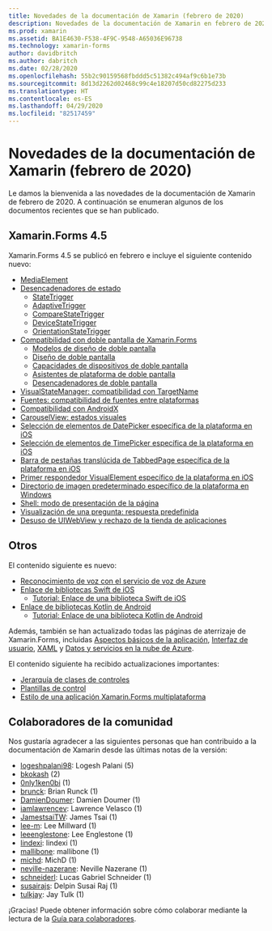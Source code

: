 ```yaml
---
title: Novedades de la documentación de Xamarin (febrero de 2020)
description: Novedades de la documentación de Xamarin en febrero de 2020.
ms.prod: xamarin
ms.assetid: BA1E4630-F538-4F9C-9548-A65036E96738
ms.technology: xamarin-forms
author: davidbritch
ms.author: dabritch
ms.date: 02/28/2020
ms.openlocfilehash: 55b2c90159568fbddd5c51382c494af9c6b1e73b
ms.sourcegitcommit: 8d13d2262d02468c99c4e18207d50cd82275d233
ms.translationtype: HT
ms.contentlocale: es-ES
ms.lasthandoff: 04/29/2020
ms.locfileid: "82517459"
---
```

# <a name="xamarin-docs-whats-new-february-2020"></a>Novedades de la documentación de Xamarin (febrero de 2020)

Le damos la bienvenida a las novedades de la documentación de Xamarin de febrero de 2020. A continuación se enumeran algunos de los documentos recientes que se han publicado.

## <a name="xamarinforms-45"></a>Xamarin.Forms 4.5

Xamarin.Forms 4.5 se publicó en febrero e incluye el siguiente contenido nuevo:

- [MediaElement](~/xamarin-forms/user-interface/mediaelement.md)
- [Desencadenadores de estado](~/xamarin-forms/app-fundamentals/triggers.md#state-triggers)
  - [StateTrigger](~/xamarin-forms/app-fundamentals/triggers.md#state-trigger)
  - [AdaptiveTrigger](~/xamarin-forms/app-fundamentals/triggers.md#adaptive-trigger)
  - [CompareStateTrigger](~/xamarin-forms/app-fundamentals/triggers.md#compare-state-trigger)
  - [DeviceStateTrigger](~/xamarin-forms/app-fundamentals/triggers.md#device-state-trigger)
  - [OrientationStateTrigger](~/xamarin-forms/app-fundamentals/triggers.md#orientation-state-trigger)
- [Compatibilidad con doble pantalla de Xamarin.Forms](~/xamarin-forms/app-fundamentals/dual-screen/index.md)
  - [Modelos de diseño de doble pantalla](~/xamarin-forms/app-fundamentals/dual-screen/design-patterns.md)
  - [Diseño de doble pantalla](~/xamarin-forms/app-fundamentals/dual-screen/twopaneview.md)
  - [Capacidades de dispositivos de doble pantalla](~/xamarin-forms/app-fundamentals/dual-screen/dual-screen-info.md)
  - [Asistentes de plataforma de doble pantalla](~/xamarin-forms/app-fundamentals/dual-screen/dual-screen-helper.md)
  - [Desencadenadores de doble pantalla](~/xamarin-forms/app-fundamentals/dual-screen/triggers.md)  
- [VisualStateManager: compatibilidad con TargetName](~/xamarin-forms/user-interface/visual-state-manager.md#set-state-on-multiple-elements)
- [Fuentes: compatibilidad de fuentes entre plataformas](~/xamarin-forms/user-interface/text/fonts.md#use-a-custom-font)
- [Compatibilidad con AndroidX](~/xamarin-forms/platform/android/androidx-migration.md)
- [CarouselView: estados visuales](~/xamarin-forms/user-interface/carouselview/interaction.md#define-visual-states)
- [Selección de elementos de DatePicker específica de la plataforma en iOS](~/xamarin-forms/platform/ios/datepicker-selection.md)
- [Selección de elementos de TimePicker específica de la plataforma en iOS](~/xamarin-forms/platform/ios/timepicker-selection.md)
- [Barra de pestañas translúcida de TabbedPage específica de la plataforma en iOS](~/xamarin-forms/platform/ios/tabbedpage-translucent-tabbar.md)
- [Primer respondedor VisualElement específico de la plataforma en iOS](~/xamarin-forms/platform/ios/visualelement-first-responder.md)
- [Directorio de imagen predeterminado específico de la plataforma en Windows](~/xamarin-forms/platform/windows/default-image-directory.md)
- [Shell: modo de presentación de la página](~/xamarin-forms/app-fundamentals/shell/configuration.md#set-page-presentation-mode)
- [Visualización de una pregunta: respuesta predefinida](~/xamarin-forms/user-interface/pop-ups.md#display-a-prompt)
- [Desuso de UIWebView y rechazo de la tienda de aplicaciones](~/xamarin-forms/user-interface/webview.md#uiwebview-deprecation-and-app-store-rejection-itms-90809)

## <a name="other"></a>Otros

El contenido siguiente es nuevo:

- [Reconocimiento de voz con el servicio de voz de Azure](~/xamarin-forms/data-cloud/azure-cognitive-services/speech-recognition.md)
- [Enlace de bibliotecas Swift de iOS](~/ios/platform/binding-swift/index.md)
  - [Tutorial: Enlace de una biblioteca Swift de iOS](~/ios/platform/binding-swift/walkthrough.md)
- [Enlace de bibliotecas Kotlin de Android](~/android/platform/binding-kotlin-library/index.md)
  - [Tutorial: Enlace de una biblioteca Kotlin de Android](~/android/platform/binding-kotlin-library/walkthrough.md)

Además, también se han actualizado todas las páginas de aterrizaje de Xamarin.Forms, incluidas [Aspectos básicos de la aplicación](~/xamarin-forms/app-fundamentals/index.yml), [Interfaz de usuario](~/xamarin-forms/user-interface/index.yml), [XAML](~/xamarin-forms/xaml/index.yml) y [Datos y servicios en la nube de Azure](~/xamarin-forms/data-cloud/index.yml).

El contenido siguiente ha recibido actualizaciones importantes:

- [Jerarquía de clases de controles](~/xamarin-forms/internals/class-hierarchy.md)
- [Plantillas de control](~/xamarin-forms/app-fundamentals/templates/control-template.md)
- [Estilo de una aplicación Xamarin.Forms multiplataforma](~/get-started/quickstarts/styling.md)

## <a name="community-contributors"></a>Colaboradores de la comunidad

Nos gustaría agradecer a las siguientes personas que han contribuido a la documentación de Xamarin desde las últimas notas de la versión:

- [logeshpalani98](https://github.com/logeshpalani98): Logesh Palani (5)
- [bkokash](https://github.com/bkokash) (2)
- [0nly1ken0bi](https://github.com/0nly1ken0bi) (1)
- [brunck](https://github.com/brunck): Brian Runck (1)
- [DamienDoumer](https://github.com/DamienDoumer): Damien Doumer (1)
- [iamlawrencev](https://github.com/iamlawrencev): Lawrence Velasco (1)
- [JamestsaiTW](https://github.com/JamestsaiTW): James Tsai (1)
- [lee-m](https://github.com/lee-m): Lee Millward (1)
- [leeenglestone](https://github.com/leeenglestone): Lee Englestone (1)
- [lindexi](https://github.com/lindexi): lindexi (1)
- [mallibone](https://github.com/mallibone): mallibone (1)
- [michd](https://github.com/michd): MichD (1)
- [neville-nazerane](https://github.com/neville-nazerane): Neville Nazerane (1)
- [schneiderl](https://github.com/schneiderl): Lucas Gabriel Schneider (1)
- [susairajs](https://github.com/susairajs): Delpin Susai Raj (1)
- [tulkjay](https://github.com/tulkjay): Jay Tulk (1)

¡Gracias! Puede obtener información sobre cómo colaborar mediante la lectura de la [Guía para colaboradores](https://github.com/MicrosoftDocs/xamarin-docs/blob/live/CONTRIBUTING.md).
